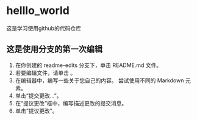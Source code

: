 # helllo_world
这是学习使用github的代码仓库
## 这是使用分支的第一次编辑
1. 在你创建的 readme-edits 分支下，单击 README.md 文件。
2. 若要编辑文件，请单击 。
3. 在编辑器中，编写一些关于您自己的内容。 尝试使用不同的 Markdown 元素。
4. 单击“提交更改...”。
5. 在“提议更改”框中，编写描述更改的提交消息。
6. 单击“提议更改”。
